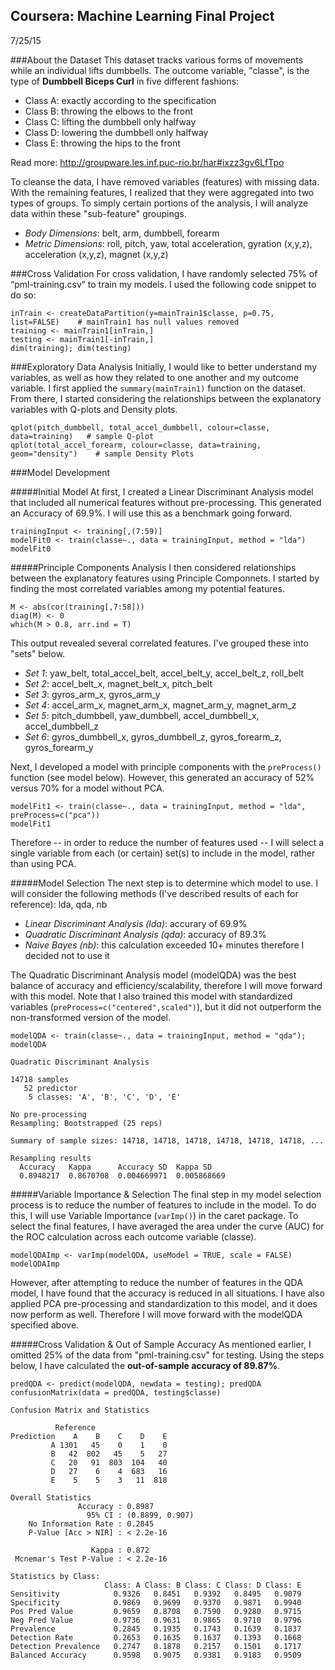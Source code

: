 ## Coursera: Machine Learning Final Project
7/25/15

###About the Dataset
This dataset tracks various forms of movements while an individual lifts dumbbells. The outcome variable, "classe", is the type of **Dumbbell Biceps Curl** in five different fashions:
- Class A: exactly according to the specification 
- Class B: throwing the elbows to the front 
- Class C: lifting the dumbbell only halfway
- Class D: lowering the dumbbell only halfway
- Class E: throwing the hips to the front

Read more: http://groupware.les.inf.puc-rio.br/har#ixzz3gv6LfTpo

To cleanse the data, I have removed variables (features) with missing data. With the remaining features, I realized that they were aggregated into two types of groups. To simply certain portions of the analysis, I will analyze data within these "sub-feature" groupings. 
- *Body Dimensions*: belt, arm, dumbbell, forearm
- *Metric Dimensions*: roll, pitch, yaw, total acceleration, gyration (x,y,z), acceleration (x,y,z), magnet (x,y,z)


###Cross Validation
For cross validation, I have randomly selected 75% of “pml-training.csv” to train my models. I used the following code snippet to do so:
```
inTrain <- createDataPartition(y=mainTrain1$classe, p=0.75, list=FALSE)    # mainTrain1 has null values removed
training <- mainTrain1[inTrain,]
testing <- mainTrain1[-inTrain,]
dim(training); dim(testing)
```

###Exploratory Data Analysis
Initially, I would like to better understand my variables, as well as how they related to one another and my outcome variable. I first applied the `summary(mainTrain1)` function on the dataset. From there, I started considering the relationships between the explanatory variables with Q-plots and Density plots.
```
qplot(pitch_dumbbell, total_accel_dumbbell, colour=classe, data=training)   # sample Q-plot
qplot(total_accel_forearm, colour=classe, data=training, geom="density")    # sample Density Plots
```

###Model Development

#####Initial Model
At first, I created a Linear Discriminant Analysis model that included all numerical features without pre-processing. This generated an Accuracy of 69.9%. I will use this as a benchmark going forward. 

```
trainingInput <- training[,(7:59)]
modelFit0 <- train(classe~., data = trainingInput, method = "lda")
modelFit0
```

#####Principle Components Analysis
I then considered relationships between the explanatory features using Principle Componnets. I started by finding the most correlated variables among my potential features. 
```
M <- abs(cor(training[,7:58]))
diag(M) <- 0
which(M > 0.8, arr.ind = T)
```
This output revealed several correlated features. I've grouped these into "sets" below.
- *Set 1*: yaw_belt, total_accel_belt, accel_belt_y, accel_belt_z, roll_belt
- *Set 2*: accel_belt_x, magnet_belt_x, pitch_belt
- *Set 3*: gyros_arm_x, gyros_arm_y
- *Set 4*: accel_arm_x, magnet_arm_x, magnet_arm_y, magnet_arm_z
- *Set 5*: pitch_dumbbell, yaw_dumbbell, accel_dumbbell_x, accel_dumbbell_z
- *Set 6*: gyros_dumbbell_x, gyros_dumbbell_z, gyros_forearm_z, gyros_forearm_y

Next, I developed a model with principle components with the `preProcess()` function (see model below). However, this generated an accuracy of 52% versus 70% for a model without PCA. 
```
modelFit1 <- train(classe~., data = trainingInput, method = "lda", preProcess=c("pca"))
modelFit1
```
Therefore -- in order to reduce the number of features used -- I will select a single variable from each (or certain) set(s) to include in the model, rather than using PCA. 

#####Model Selection
The next step is to determine which model to use. I will consider the following methods (I've described results of each for reference): lda, qda, nb
- *Linear Discriminant Analysis (lda)*: accurary of 69.9%
- *Quadratic Discriminant Analysis (qda)*: accuracy of 89.3%
- *Naive Bayes (nb)*: this calculation exceeded 10+ minutes therefore I decided not to use it

The Quadratic Discriminant Analysis model (modelQDA) was the best balance of accuracy and efficiency/scalability, therefore I will move forward with this model. Note that I also trained this model with standardized variables (`preProcess=c("centered",scaled")`), but it did not outperform the non-transformed version of the model.
```
modelQDA <- train(classe~., data = trainingInput, method = "qda"); modelQDA

Quadratic Discriminant Analysis 

14718 samples
   52 predictor
    5 classes: 'A', 'B', 'C', 'D', 'E' 

No pre-processing
Resampling: Bootstrapped (25 reps) 

Summary of sample sizes: 14718, 14718, 14718, 14718, 14718, 14718, ... 

Resampling results
  Accuracy   Kappa      Accuracy SD  Kappa SD   
  0.8948217  0.8670708  0.004669971  0.005868669
```

#####Variable Importance & Selection
The final step in my model selection process is to reduce the number of features to include in the model. To do this, I will use Variable Importance (`varImp()`) in the caret package. To select the final features, I have averaged the area under the curve (AUC) for the ROC calculation across each outcome variable (classe). 

```
modelQDAImp <- varImp(modelQDA, useModel = TRUE, scale = FALSE)
modelQDAImp
```

However, after attempting to reduce the number of features in the QDA model, I have found that the accuracy is reduced in all situations. I have also applied PCA pre-processing and standardization to this model, and it does now perform as well. Therefore I will move forward with the modelQDA specified above.


#####Cross Validation & Out of Sample Accuracy
As mentioned earlier, I omitted 25% of the data from "pml-training.csv" for testing. Using the steps below, I have calculated the **out-of-sample accuracy of 89.87%**.

```
predQDA <- predict(modelQDA, newdata = testing); predQDA
confusionMatrix(data = predQDA, testing$classe)

Confusion Matrix and Statistics

          Reference
Prediction    A    B    C    D    E
         A 1301   45    0    1    0
         B   42  802   45    5   27
         C   20   91  803  104   40
         D   27    6    4  683   16
         E    5    5    3   11  818

Overall Statistics
               Accuracy : 0.8987         
                 95% CI : (0.8899, 0.907)
    No Information Rate : 0.2845         
    P-Value [Acc > NIR] : < 2.2e-16      
                                         
                  Kappa : 0.872          
 Mcnemar's Test P-Value : < 2.2e-16      

Statistics by Class:
                     Class: A Class: B Class: C Class: D Class: E
Sensitivity            0.9326   0.8451   0.9392   0.8495   0.9079
Specificity            0.9869   0.9699   0.9370   0.9871   0.9940
Pos Pred Value         0.9659   0.8708   0.7590   0.9280   0.9715
Neg Pred Value         0.9736   0.9631   0.9865   0.9710   0.9796
Prevalence             0.2845   0.1935   0.1743   0.1639   0.1837
Detection Rate         0.2653   0.1635   0.1637   0.1393   0.1668
Detection Prevalence   0.2747   0.1878   0.2157   0.1501   0.1717
Balanced Accuracy      0.9598   0.9075   0.9381   0.9183   0.9509
```








